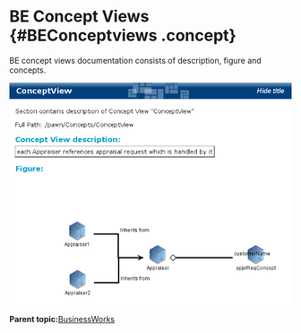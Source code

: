 # BE Concept Views {#BEConceptviews .concept}

BE concept views documentation consists of description, figure and concepts.

![Example of BE Concept view documentation Screenshot](img/beConceptView.png "Example of BE Concept view documentation")

**Parent topic:**[BusinessWorks](../../../core/documentation_modules/bw/bw.md)

